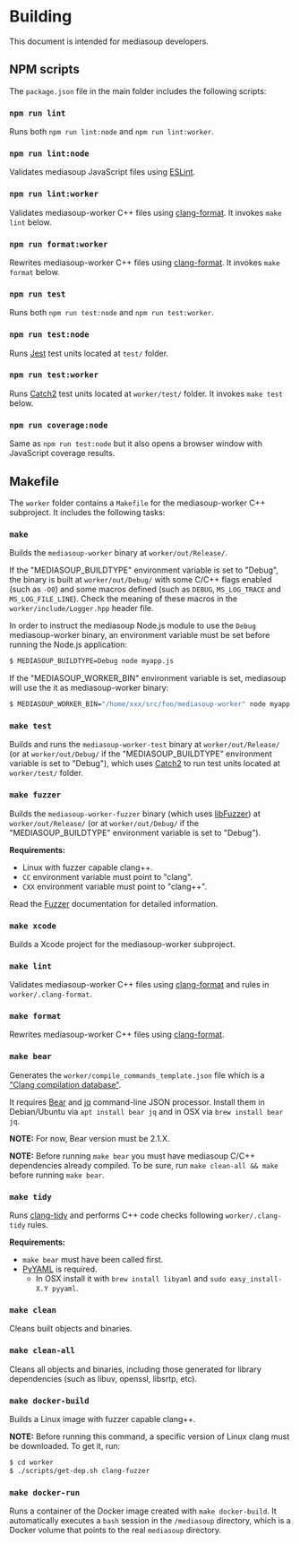 # Building

This document is intended for mediasoup developers.


## NPM scripts

The `package.json` file in the main folder includes the following scripts:


### `npm run lint`

Runs both `npm run lint:node` and `npm run lint:worker`.


### `npm run lint:node`

Validates mediasoup JavaScript files using [ESLint](https://eslint.org).


### `npm run lint:worker`

Validates mediasoup-worker C++ files using [clang-format](https://clang.llvm.org/docs/ClangFormat.html). It invokes `make lint` below.


### `npm run format:worker`

Rewrites mediasoup-worker C++ files using [clang-format](https://clang.llvm.org/docs/ClangFormat.html). It invokes `make format` below.


### `npm run test`

Runs both `npm run test:node` and `npm run test:worker`.


### `npm run test:node`

Runs [Jest](https://jestjs.io) test units located at `test/` folder.


### `npm run test:worker`

Runs [Catch2](https://github.com/catchorg/Catch2) test units located at `worker/test/` folder. It invokes `make test` below.


### `npm run coverage:node`

Same as `npm run test:node` but it also opens a browser window with JavaScript coverage results.


## Makefile

The `worker` folder contains a `Makefile` for the mediasoup-worker C++ subproject. It includes the following tasks:


### `make`

Builds the `mediasoup-worker` binary at `worker/out/Release/`.

If the "MEDIASOUP_BUILDTYPE" environment variable is set to "Debug", the binary is built at `worker/out/Debug/` with some C/C++ flags enabled (such as `-O0`) and some macros defined (such as `DEBUG`, `MS_LOG_TRACE` and `MS_LOG_FILE_LINE`). Check the meaning of these macros in the `worker/include/Logger.hpp` header file.

In order to instruct the mediasoup Node.js module to use the `Debug` mediasoup-worker binary, an environment variable must be set before running the Node.js application:

```bash
$ MEDIASOUP_BUILDTYPE=Debug node myapp.js
```

If the "MEDIASOUP_WORKER_BIN" environment variable is set, mediasoup will use the it as mediasoup-worker binary:

```bash
$ MEDIASOUP_WORKER_BIN="/home/xxx/src/foo/mediasoup-worker" node myapp.js
```


### `make test`

Builds and runs the `mediasoup-worker-test` binary at `worker/out/Release/` (or at `worker/out/Debug/` if the "MEDIASOUP_BUILDTYPE" environment variable is set to "Debug"), which uses [Catch2](https://github.com/catchorg/Catch2) to run test units located at `worker/test/` folder.


### `make fuzzer`

Builds the `mediasoup-worker-fuzzer` binary (which uses [libFuzzer](http://llvm.org/docs/LibFuzzer.html)) at `worker/out/Release/` (or at `worker/out/Debug/` if the "MEDIASOUP_BUILDTYPE" environment variable is set to "Debug").

**Requirements:**

* Linux with fuzzer capable clang++.
* `CC` environment variable must point to "clang".
* `CXX` environment variable must point to "clang++".

Read the [Fuzzer](Fuzzer.md) documentation for detailed information.


### `make xcode`

Builds a Xcode project for the mediasoup-worker subproject.


### `make lint`

Validates mediasoup-worker C++ files using [clang-format](https://clang.llvm.org/docs/ClangFormat.html) and rules in `worker/.clang-format`.


### `make format`

Rewrites mediasoup-worker C++ files using [clang-format](https://clang.llvm.org/docs/ClangFormat.html).


### `make bear`

Generates the `worker/compile_commands_template.json` file which is a ["Clang compilation database"](https://clang.llvm.org/docs/JSONCompilationDatabase.html).

It requires [Bear](https://github.com/rizsotto/Bear) and [jq](https://stedolan.github.io/jq/) command-line JSON processor. Install them in Debian/Ubuntu via `apt install bear jq` and in OSX via `brew install bear jq`.

**NOTE:** For now, Bear version must be 2.1.X.

**NOTE:** Before running `make bear` you must have mediasoup C/C++ dependencies already compiled. To be sure, run `make clean-all && make` before running `make bear`.


### `make tidy`

Runs [clang-tidy](http://clang.llvm.org/extra/clang-tidy/) and performs C++ code checks following `worker/.clang-tidy` rules.

**Requirements:**

* `make bear` must have been called first.
* [PyYAML](https://pyyaml.org/) is required.
  - In OSX install it with `brew install libyaml` and `sudo easy_install-X.Y pyyaml`.


### `make clean`

Cleans built objects and binaries.


### `make clean-all`

Cleans all objects and binaries, including those generated for library dependencies (such as libuv, openssl, libsrtp, etc).


### `make docker-build`

Builds a Linux image with fuzzer capable clang++.

**NOTE:** Before running this command, a specific version of Linux clang must be downloaded. To get it, run:

```bash
$ cd worker
$ ./scripts/get-dep.sh clang-fuzzer
```


### `make docker-run`

Runs a container of the Docker image created with `make docker-build`. It automatically executes a `bash` session in the `/mediasoup` directory, which is a Docker volume that points to the real `mediasoup` directory.
